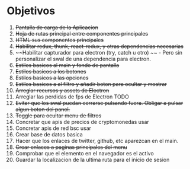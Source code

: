 # Objetivos

1. ~~Pantalla de carga de la Aplicacion~~
2. ~~Hoja de rutas principal entre componentes principales~~
3. ~~HTML sus componentes principales~~
4. ~~Habilitar redux, thunk, react-redux, y otras dependencias necesarias~~
5. ~~Habilitar capturador para electron (try, catch u otro) ~~ - Pero sin personalizar el swal de una dependencia para electron.
6. ~~Estilos basicos al main y fondo de pantalla~~
7. ~~Estilos basicos a los botones~~
8. ~~Estilos basicos a las opciones~~
9. ~~Estilos basicos a al filtro y añadir boton para ocultar y mostrar~~
10. ~~Arreglar recursos y assets de Electron~~
11. Arreglar las perdidas de fps de Electron TODO
12. ~~Evitar que los swal puedan cerrarse pulsando fuera. Obligar a pulsar algun boton del panel.~~
13. ~~Toggle para ocultar menu de filtros~~
14. Concretar que apis de precios de cryptomonedas usar
15. Concretar apis de red bsc usar
16. Crear base de datos basica
17. Hacer que los enlaces de twitter, github, etc aparezcan en el main.
18. ~~Crear enlaces a paginas principales del menu~~
19. Comprobar que el elemento en el navegador es el activo
20. Guardar la localizacion de la ultima ruta para el inicio de sesion
